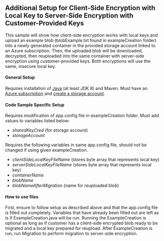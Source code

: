 ## Additional Setup for Client-Side Encryption with Local Key to Server-Side Encryption with Customer-Provided Keys
This sample will show how client-side encryption works with local keys and upload an example blob (blobExample.txt found
in exampleCreation folder) into a newly generated container in the provided storage account linked to an Azure subscription. Then,
the uploaded blob will be downloaded, decrypted, then reuploaded into the same container with server-side encryption
using customer-provided keys. Both encryptions will use the same, insecure local key. 

#### General Setup
Requires installation of [Java](https://docs.microsoft.com/en-us/java/azure/jdk/?view=azure-java-stable) 
(at least JDK 8)
and Maven. Must have an [Azure subscription](https://azure.microsoft.com/en-us/free/) and 
[create a storage account](https://docs.microsoft.com/en-us/azure/storage/common/storage-account-create?tabs=azure-portal).

#### Code Sample Specific Setup
Requires modification of app.config file in exampleCreation folder. Must add values to variables listed below:
 * *sharedKeyCred* (for storage account)
 * *storageAccount*
 
Requires the following variables in same app.config file, should not be changed if using given exampleCreation.
  * *clientSideLocalKeyFileName* (stores byte array that represents local key)
  * *serverSideLocalKeyFileName* (stores byte array that represents local key)
  * *containerName*
  * *blobName*
  * *blobNameAfterMigration* (name for reuploaded blob)
  
#### How to use files
First, ensure to follow setup as described above and that the app.config file is filled out completely. Variables that
have already been filled out are left as is if ExampleCreation.java will be run. Running the ExampleCreation is optional as 
long as if customer has a client-side encrypted blob ready to be migrated and a local key prepared for reupload. After
 ExampleCreation is run, run Migration to perform migration to server-side encryption. 

